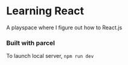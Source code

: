 # Learning React
A playspace where I figure out how to React.js


### Built with parcel

To launch local server, `npm run dev`
